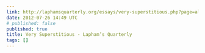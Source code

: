 ```yaml
---
link: http://laphamsquarterly.org/essays/very-superstitious.php?page=all
date: 2012-07-26 14:49 UTC
# published: false
published: true
title: Very Superstitious - Lapham’s Quarterly
tags: []
---
```



